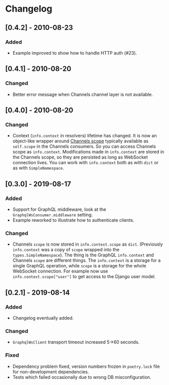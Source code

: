 
# Changelog

## [0.4.2] - 2010-08-23

### Added

- Example improved to show how to handle HTTP auth (#23).

## [0.4.1] - 2010-08-20

### Changed

- Better error message when Channels channel layer is not available.

## [0.4.0] - 2010-08-20

### Changed

- Context (`info.context` in resolvers) lifetime has changed. It is now
  an object-like wrapper around [Channels
  scope](https://channels.readthedocs.io/en/latest/topics/consumers.html#scope)
  typically available as `self.scope` in the Channels consumers. So you
  can access Channels scope as `info.context`. Modifications made in
  `info.context` are stored in the Channels scope, so they are persisted
  as long as WebSocket connection lives. You can work with
  `info.context` both as with `dict` or as with `SimpleNamespace`.

## [0.3.0] - 2019-08-17

### Added

- Support for GraphQL middleware, look at the
  `GraphqlWsConsumer.middleware` setting.
- Example reworked to illustrate how to authenticate clients.

### Changed

- Channels `scope` is now stored in `info.context.scope` as `dict`.
  (Previously `info.context` was a copy of `scope` wrapped into the
  `types.SimpleNamespace`). The thing is the GraphQL `info.context` and
  Channels `scope` are different things. The `info.context` is a storage
  for a single GraphQL operation, while `scope` is a storage for the
  whole WebSocket connection. For example now use
  `info.context.scope["user"]` to get access to the Django user model.

## [0.2.1] - 2019-08-14

### Added

- Changelog eventually added.

### Changed

- `GraphqlWsClient` transport timeout increased 5->60 seconds.

### Fixed

- Dependency problem fixed, version numbers frozen in `poetry.lock` file
  for non-development dependencies.
- Tests which failed occasionally due to wrong DB misconfiguration.
